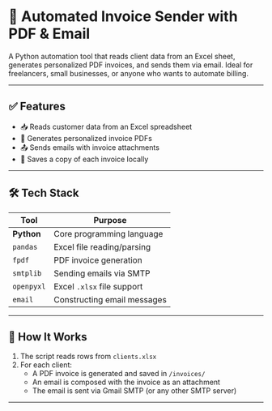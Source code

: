 # 🧾 Automated Invoice Sender with PDF & Email

A Python automation tool that reads client data from an Excel sheet, generates personalized PDF invoices, and sends them via email. Ideal for freelancers, small businesses, or anyone who wants to automate billing.

---

## ✅ Features

- 📥 Reads customer data from an Excel spreadsheet
- 🧾 Generates personalized invoice PDFs
- 📤 Sends emails with invoice attachments
- 📂 Saves a copy of each invoice locally

---

## 🛠 Tech Stack

| Tool        | Purpose                         |
|-------------|---------------------------------|
| **Python**  | Core programming language       |
| `pandas`    | Excel file reading/parsing      |
| `fpdf`      | PDF invoice generation          |
| `smtplib`   | Sending emails via SMTP         |
| `openpyxl`  | Excel `.xlsx` file support      |
| `email`     | Constructing email messages     |

---

## 🔧 How It Works

1. The script reads rows from `clients.xlsx`
2. For each client:
   - A PDF invoice is generated and saved in `/invoices/`
   - An email is composed with the invoice as an attachment
   - The email is sent via Gmail SMTP (or any other SMTP server)


---


